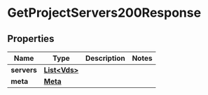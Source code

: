 

# GetProjectServers200Response


## Properties

| Name | Type | Description | Notes |
|------------ | ------------- | ------------- | -------------|
|**servers** | [**List&lt;Vds&gt;**](Vds.md) |  |  |
|**meta** | [**Meta**](Meta.md) |  |  |



